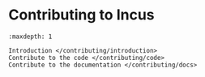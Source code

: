# Contributing to Incus

```{toctree}
:maxdepth: 1

Introduction </contributing/introduction>
Contribute to the code </contributing/code>
Contribute to the documentation </contributing/docs>
```

